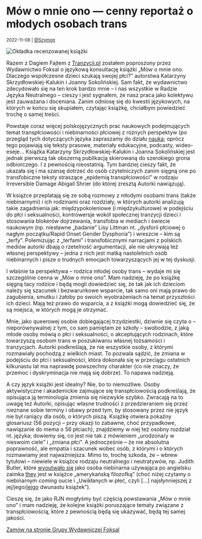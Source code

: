 # Mów o mnie ono — cenny reportaż o młodych osobach trans

<small>2022-11-08 | [@Szymon](/@Szymon)</small>

![Okładka recenzowanej książki](/img-local/blog/mow-o-mnie-ono.jpg)

Razem z Dagiem Fajtem z [Tranzycji.pl](https://tranzycja.pl) zostałem poproszony przez Wydawnictwo Foksal o językową konsultację książki
„Mów o mnie ono. Dlaczego współczesne dzieci szukają swojej płci?” autorstwa Katarzyny Skrzydłowskiej-Kalukin i Joanny Sokolińskiej.
Sam fakt, że wydawnictwo zdecydowało się na ten krok bardzo mnie –
i nas wszystkie w Radzie Języka Neutralnego – cieszy i jest sygnałem, że nasz praca jako kolektywu
jest zauważana i doceniana. Zanim odniosę się do kwestii językowych, na których w końcu się skupiałem,
czytając książkę, chciałbym powiedzieć trochę o samej treści.

Powstaje coraz więcej polskojęzycznych prac naukowych podejmujących temat transpłciowości i niebinarności płciowej
z różnych perspektyw (po przegląd tych dotyczących języka zapraszamy do działu [nauka](https://zaimki.pl/nauka]);
oprócz tego pojawiają się teksty prasowe, materiały edukacyjne, podcasty, wideo-eseje…
Książka Katarzyny Skrzydłowskiej-Kalukin i Joanna Sokolińskiej jest jednak pierwszą tak obszerną publikacją
skierowaną do szerokiego grona odbiorczego. I z pewnością nieostatnią. Tym bardziej cieszy fakt,
że ukazała się i ma szansę dotrzeć do osób czytelniczych zanim sięgną one po transfobiczne teksty
straszące „epidemią transpłciowości” w rodzaju Irreversible Damage Abigail Shrier (do której zresztą Autorki nawiązują).

W książce przeplatają się ze sobą rozmowy z młodymi osobami trans (także niebinarnymi) i ich rodzinami oraz rozdziały,
w których autorki analizują takie zagadnienia jak: międzypokoleniowe (i międzykulturowe) w podejściu do płci i seksualności,
kontrowersje wokół społecznej tranzycji dzieci i stosowania blokerów dojrzewania, transfobia w mediach i świecie naukowym
(np. niesławne „badanie” Lisy Littman nt. „dysforii płciowej o nagłym początku/Rapid Onset Gender Dysphoria”)
i wreszcie – kim są „terfy”. Polemizując z „terfami” i transfobicznymi narracjami z polskich mediów autorki
dbają o rzetelność argumentacji, ale nie ukrywają też własnej perspektywy – jedna z nich jest matką
nastoletnich osób niebinarnych i pisze o trudnych emocjach towarzyszących jej w tej dyskusji.

I właśnie ta perspektywa – rodzica młodej osoby trans – wydaje mi się szczególnie cenna w „Mów o mnie ono”.
Mam nadzieję, że po książkę sięgną tacy rodzice i będą mogli dowiedzieć się, że tak jak ich dzieciom należy się
szacunek i bezwarunkowe wsparcie, tak samo oni mają prawo do zagubienia, smutku i żałoby po swoich wyobrażeniach
na temat przyszłości ich dzieci. Mają też prawo do wsparcia, a z książki mogą dowiedzieć się, że są miejsca,
w których mogą je otrzymać.

Mnie, jako queerowej osobie dobiegającej trzydziestki, dziwnie się czyta o – nieporównywalnej z tym,
co sam pamiętam ze szkoły – swobodzie, z jaką młode osoby mówią o płci i seksualności, o akceptujących rodzinach,
które towarzyszą osobom trans w poszukiwaniu własnej tożsamości i tranzycjach. Autorki podkreślają,
że nie wszystkie osoby, z którymi rozmawiały pochodzą z wielkich miast. To pozwala sądzić,
że zmiana w podejściu do płci i seksualności, która dokonała się w przeciągu ostatnich kilkunastu lat
ma naprawdę powszechny charakter (co nie znaczy, że przemoc i dyskryminacja nie mają się dobrze). To napawa nadzieją.

A czy język książki jest idealny? Nie, bo to niemożliwe.
Osoby aktywistyczne i akademickie zajmujące się transpłciowością podkreślają,
że opisująca ją terminologia zmienia się niezwykle szybko.
Zwracają na to uwagę też Autorki, opisując własne trudności z przedzieraniem się przez nieznane sobie terminy
i obawy przed tym, by stosowany przez nie język nie był raniący dla osób, o których piszą.
Książkę otwiera pokaźny glosariusz (56 pozycji – przy okazji to zabawne, choć przypadkowe, nawiązanie do mema o 56 płciach),
znajdziemy w niej też osobny rozdział nt. języka; dowiemy się, co jest nie tak z mówieniem
„urodzona/y w nieswoim ciele” i „zmiana płci”. A jednocześnie – 
że nie absolutna poprawność, ale empatia i szacunek wobec osób, z którymi i o których rozmawiamy jest najważniejsza. 
Mimo to, trochę szkoda, że – wbrew tytułowi – niewiele w książce rodzaju neutralnego i neutratywów, 
np. Judith Butler, które [wyoutwało się](https://www.tagesspiegel.de/gesellschaft/queerspiegel/das-pronomen-ist-frei-vom-korper-aber-es-ist-nicht-frei-vom-geschlecht-4149826.html)
jako osoba niebinarna używająca po angielsku zaimka [they](https://en.pronouns.page/they) jest w książce „amerykańską filozofką”
(choć niżej czytamy o niebinarnym coming oucie i „Uwikłanych w płeć, czyli \[…] najsłynniejszej z jej/jego/[jejgo](https://zaimki.pl/ono/jejgo) dwunastu książek”).

Cieszę się, że jako RJN mogłyśmy być częścią powstawania „Mów o mnie ono” i mam nadzieję,
że kolejne książki poruszające tematy związane z transpłciowością, które z pewnością będą się ukazywać, będą tej samej jakości.

<a href="https://www.gwfoksal.pl/mow-o-mnie-ono-katarzyna-skrzydlowska-kalukin-sku63780d8e17b99ce879c9.html" target="_blank" rel="noopener" class="btn btn-outline-primary d-block-force my-5">
    <span class="fal fa-shopping-basket"></span>
    Zamów na stronie Grupy Wydawniczej Foksal
</a>
